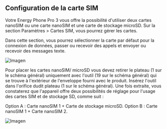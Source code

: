 ## Configuration de la carte SIM

Votre Energy Phone Pro 3 vous offre la possibilité d'utiliser deux cartes nanoSIM ou une carte nanoSIM et une carte de stockage microSD. Sur la section Paramètres > Cartes SIM, vous pourrez gérer les cartes.

Dans cette section, vous pourrez sélectionner la carte par défaut pour la connexion de données, passer ou recevoir des appels et envoyer ou recevoir des messages texte.

![Imagen](http://static.energysistem.com/images/manuals/42436/58d2ad55dbd2a.jpg)

Pour placer les cartes nanoSIM/ microSD vous devez retirer le plateau (1 sur le schéma général) uniquement avec l'outil (19 sur le schéma général) qui se trouve à l'extérieur de l'enveloppe fourni avec le produit. Insérez l'outil dans l'orifice dudit plateau (1 sur le schéma général). Une fois extraite, vous constaterez que l'appareil offre deux possibilités de réglage pour l'usage des cartes SIM et de stockage SD, comme suit :

Option A : Carte nanoSIM 1 + Carte de stockage microSD. 
Option B : Carte nanoSIM 1 + Carte nanoSIM 2.

![Imagen](http://static.energysistem.com/images/manuals/42436/58d3d5e7e9384.jpg)

